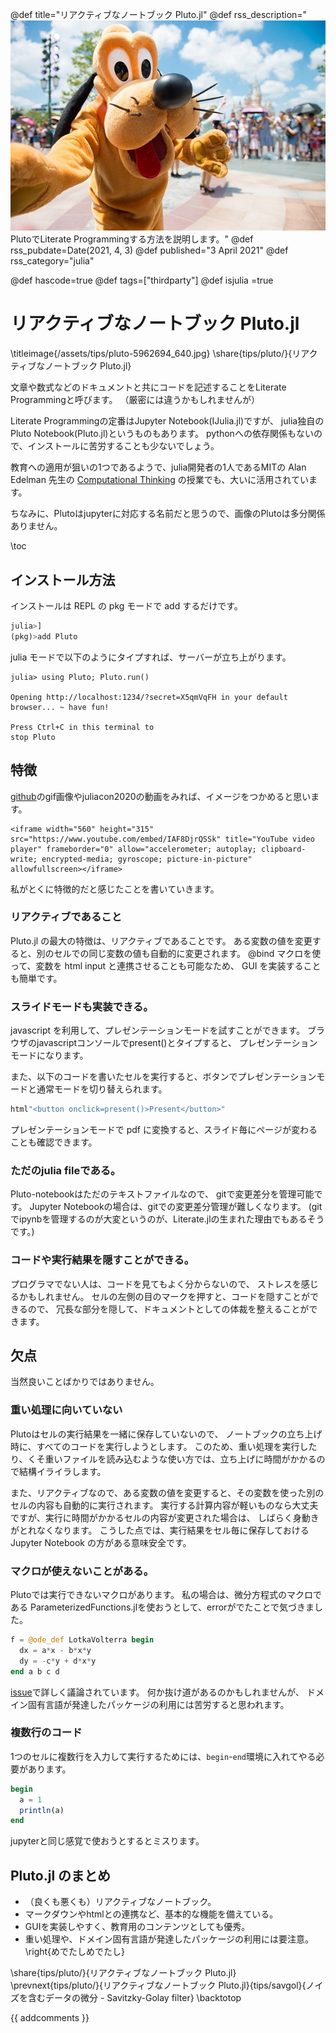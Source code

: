 @def title="リアクティブなノートブック Pluto.jl"
@def rss_description="![titleimage](/assets/tips/pluto-5962694_640.jpg)PlutoでLiterate Programmingする方法を説明します。"
@def rss_pubdate=Date(2021, 4, 3)
@def published="3 April 2021"
@def rss_category="julia"

@def hascode=true
@def tags=["thirdparty"]
@def isjulia =true

# リアクティブなノートブック Pluto.jl
\titleimage{/assets/tips/pluto-5962694_640.jpg}
\share{tips/pluto/}{リアクティブなノートブック Pluto.jl}

文章や数式などのドキュメントと共にコードを記述することをLiterate Programmingと呼びます。
（厳密には違うかもしれませんが）

Literate Programmingの定番はJupyter Notebook(IJulia.jl)ですが、
julia独自のPluto Notebook(Pluto.jl)というものもあります。
pythonへの依存関係もないので、インストールに苦労することも少ないでしょう。

教育への適用が狙いの1つであるようで、julia開発者の1人であるMITの Alan Edelman 先生の
[Computational Thinking](https://computationalthinking.mit.edu/) の授業でも、大いに活用されています。

ちなみに、Plutoはjupyterに対応する名前だと思うので、画像のPlutoは多分関係ありません。

\toc
## インストール方法

インストールは REPL の pkg モードで add するだけです。

```julia
julia>]
(pkg)>add Pluto
```

julia モードで以下のようにタイプすれば、サーバーが立ち上がります。

```
julia> using Pluto; Pluto.run()

Opening http://localhost:1234/?secret=X5qmVqFH in your default browser... ~ have fun!

Press Ctrl+C in this terminal to
stop Pluto
```

## 特徴

[github](https://github.com/fonsp/Pluto.jl)のgif画像やjuliacon2020の動画をみれば、イメージをつかめると思います。

~~~
<iframe width="560" height="315" src="https://www.youtube.com/embed/IAF8DjrQSSk" title="YouTube video player" frameborder="0" allow="accelerometer; autoplay; clipboard-write; encrypted-media; gyroscope; picture-in-picture" allowfullscreen></iframe>
~~~

私がとくに特徴的だと感じたことを書いていきます。
### リアクティブであること

Pluto.jl の最大の特徴は、リアクティブであることです。
ある変数の値を変更すると、別のセルでの同じ変数の値も自動的に変更されます。
@bind マクロを使って、変数を html input と連携させることも可能なため、
GUI を実装することも簡単です。

### スライドモードも実装できる。

javascript を利用して、プレゼンテーションモードを試すことができます。
ブラウザのjavascriptコンソールでpresent()とタイプすると、
プレゼンテーションモードになります。

また、以下のコードを書いたセルを実行すると、ボタンでプレゼンテーションモードと通常モードを切り替えられます。

```julia
html"<button onclick=present()>Present</button>"
```

プレゼンテーションモードで pdf に変換すると、スライド毎にページが変わることも確認できます。

### ただのjulia fileである。

Pluto-notebookはただのテキストファイルなので、 gitで変更差分を管理可能です。
Jupyter Notebookの場合は、gitでの変更差分管理が難しくなります。
(gitでipynbを管理するのが大変というのが、Literate.jlの生まれた理由でもあるそうです。)

### コードや実行結果を隠すことができる。

プログラマでない人は、コードを見てもよく分からないので、
ストレスを感じるかもしれません。
セルの左側の目のマークを押すと、コードを隠すことができるので、
冗長な部分を隠して、ドキュメントとしての体裁を整えることができます。

## 欠点

当然良いことばかりではありません。

### 重い処理に向いていない

Plutoはセルの実行結果を一緒に保存していないので、
ノートブックの立ち上げ時に、すべてのコードを実行しようとします。
このため、重い処理を実行したり、くそ重いファイルを読み込むような使い方では、立ち上げに時間がかかるので結構イライラします。

また、リアクティブなので、ある変数の値を変更すると、その変数を使った別のセルの内容も自動的に実行されます。
実行する計算内容が軽いものなら大丈夫ですが、実行に時間がかかるセルの内容が変更された場合は、
しばらく身動きがとれなくなります。
こうした点では、実行結果をセル毎に保存しておける Jupyter Notebook の方がある意味安全です。

### マクロが使えないことがある。

Plutoでは実行できないマクロがあります。
私の場合は、微分方程式のマクロである ParameterizedFunctions.jlを使おうとして、errorがでたことで気づきました。

```julia
f = @ode_def LotkaVolterra begin
  dx = a*x - b*x*y
  dy = -c*y + d*x*y
end a b c d
```

[issue](https://github.com/fonsp/Pluto.jl/issues/196)で詳しく議論されています。
何か抜け道があるのかもしれませんが、
ドメイン固有言語が発達したパッケージの利用には苦労すると思われます。

### 複数行のコード

1つのセルに複数行を入力して実行するためには、`begin`-`end`環境に入れてやる必要があります。

```julia
begin
  a = 1
  println(a)
end
```

jupyterと同じ感覚で使おうとするとミスります。

## Pluto.jl のまとめ

- （良くも悪くも）リアクティブなノートブック。
- マークダウンやhtmlとの連携など、基本的な機能を備えている。
- GUIを実装しやすく、教育用のコンテンツとしても優秀。
- 重い処理や、ドメイン固有言語が発達したパッケージの利用には要注意。
\right{めでたしめでたし}

\share{tips/pluto/}{リアクティブなノートブック Pluto.jl}
\prevnext{tips/pluto/}{リアクティブなノートブック Pluto.jl}{tips/savgol}{ノイズを含むデータの微分 - Savitzky-Golay filter}
\backtotop

{{ addcomments }}